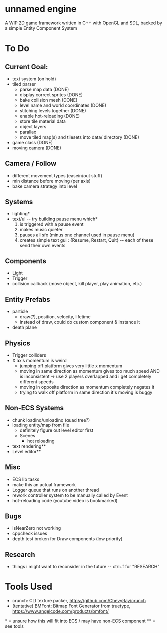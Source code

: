 # unnamed engine
A WIP 2D game framework written in C++ with OpenGL and SDL, backed by a simple Entity Component System

# To Do 

## Current Goal: 
- text system (on hold)
- tiled parser
    - parse map data (DONE)
    - display correct sprites (DONE)
    - bake collision mesh (DONE)
    - level name and world coordinates (DONE)
    - stitching levels together (DONE)
    - enable hot-reloading (DONE)
    - store tile material data 
    - object layers
    - parallax
    - move tiled map(s) and tilesets into data/ directory (DONE)
- game class (DONE)
- moving camera (DONE)

## Camera / Follow
- different movement types (easein/out stuff)
- min distance before moving (per axis)
- bake camera strategy into level

## Systems
- lighting\*
- text/ui -- try building pause menu which\*
    1. is triggered with a pause event 
    2. makes music quieter
    3. pauses all sfx (minus one channel used in pause menu)
    4. creates simple text gui : {Resume, Restart, Quit} -- each of these send their own events

## Components
- Light 
- Trigger
- collision callback (move object, kill player, play animation, etc.)

## Entity Prefabs
- particle
    - draw(?), position, velocity, lifetime
    - instead of draw, could do custom component & instance it
- death plane

## Physics
- Trigger colliders
- X axis momentum is weird
    - jumping off platform gives very little x momentum 
    - moving in same direction as momentum gives too much speed AND is inconsistent -> use 2 players overlapped and i get completely different speeds
    - moving in opposite direction as momentum completely negates it 
    - trying to walk off platform in same direction it's moving is buggy

## Non-ECS Systems
- chunk loading/unloading (quad tree?)
- loading entity/map from file
    - definitely figure out level editor first
    - Scenes
        - hot reloading
- text rendering\*\*
- Level editor\*\*

## Misc
- ECS lib tasks
- make this an actual framework 
- Logger queue that runs on another thread
- rework controller system to be manually called by Event
- hot-reloading code (youtube video is bookmarked)

## Bugs
- isNearZero not working
- cppcheck issues
- depth test broken for Draw components (low priority)

## Research
- things i might want to reconsider in the future -- ctrl+f for "RESEARCH" 

# Tools Used
- crunch: CLI texture packer, https://github.com/ChevyRay/crunch
- (tentative) BMFont: Bitmap Font Generator from truetype, https://www.angelcode.com/products/bmfont/


\* = unsure how this will fit into ECS / may have non-ECS component
\*\* = see tools
